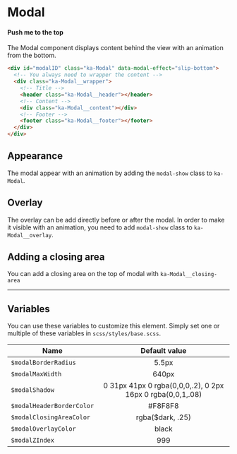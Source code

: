 # Modal
#### Push me to the top

The Modal component displays content behind the view with an animation from the bottom.

```html
<div id="modalID" class="ka-Modal" data-modal-effect="slip-bottom">
  <!-- You always need to wrapper the content -->
  <div class="ka-Modal__wrapper">
    <!-- Title -->
    <header class="ka-Modal__header"></header>
    <!-- Content -->
    <div class="ka-Modal__content"></div>
    <!-- Footer -->
    <footer class="ka-Modal__footer"></footer>
  </div>
</div>
```

## Appearance
The modal appear with an animation by adding the `modal-show` class to `ka-Modal`.

## Overlay
The overlay can be add directly before or after the modal. In order to make it visible with an animation, you need to add `modal-show` class to `ka-Modal__overlay`.

## Adding a closing area
You can add a closing area on the top of modal with `ka-Modal__closing-area`

***
Variables
------
You can use these variables to customize this element. Simply set one or multiple of these variables in `scss/styles/base.scss`.

| Name  | Default value |
| ------- |:-----------:|
|`$modalBorderRadius` |  5.5px |
|`$modalMaxWidth` |  640px |
|`$modalShadow` |  0 31px 41px 0 rgba(0,0,0,.2), 0 2px 16px 0 rgba(0,0,1,.08) |
|`$modalHeaderBorderColor` |  #F8F8F8 |
|`$modalClosingAreaColor` |  rgba($dark, .25) |
|`$modalOverlayColor` |  black |
|`$modalZIndex` |  999 |